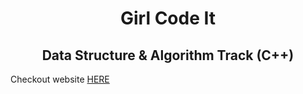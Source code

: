 <h1 align="center">Girl Code It</h1>
<h2 align="center">Data Structure & Algorithm Track (C++) </h2>

Checkout website <a href="https://girlcodeit.com/onecodemap?id=cpp.json">HERE</a>